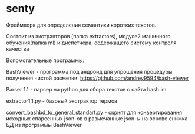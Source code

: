 # senty

Фреймворк для определения семантики коротких текстов.

Состоит из экстракторов (папка extractors), модулей машинного обучения(папка ml) и диспетчера, содержащего систему контроля качества

Вспомогательные программы:

BashViewer - программа под андроид для упрощения процедуры получения чистой разметки: https://github.com/andrey9594/bash-viewer

Parser 1.1 - парсер на python для сбора текстов с сайта bash.im

extraсtor1.1.py - базовый экстрактор термов

convert_bashbd_to_general_standart.py - скрипт для конвертирования исходных спарсенных json-ов в размечанные json-ы на основе снимка БД из программы BashViewer

